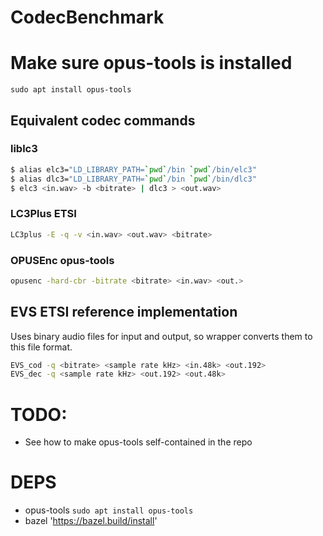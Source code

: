# CodecBenchmark

# Make sure opus-tools is installed
`sudo apt install opus-tools`



## Equivalent codec commands 

### liblc3

```sh
$ alias elc3="LD_LIBRARY_PATH=`pwd`/bin `pwd`/bin/elc3"
$ alias dlc3="LD_LIBRARY_PATH=`pwd`/bin `pwd`/bin/dlc3"
$ elc3 <in.wav> -b <bitrate> | dlc3 > <out.wav>
```

### LC3Plus ETSI
```sh
LC3plus -E -q -v <in.wav> <out.wav> <bitrate>
```

### OPUSEnc opus-tools
```sh
opusenc -hard-cbr -bitrate <bitrate> <in.wav> <out.>
```

## EVS ETSI reference implementation
Uses binary audio files for input and output, so wrapper converts them to this file format.
```sh
EVS_cod -q <bitrate> <sample rate kHz> <in.48k> <out.192>
EVS_dec -q <sample rate kHz> <out.192> <out.48k>
```


# TODO:
- See how to make opus-tools self-contained in the repo


# DEPS 
- opus-tools `sudo apt install opus-tools`
- bazel 'https://bazel.build/install'